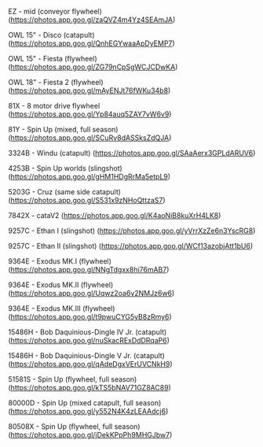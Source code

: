 EZ - mid (conveyor flywheel)
(https://photos.app.goo.gl/zaQVZ4m4Yz4SEAmJA)

OWL 15" - Disco (catapult)
(https://photos.app.goo.gl/QnhEGYwaaApDyEMP7)

OWL 15" - Fiesta (flywheel)
(https://photos.app.goo.gl/ZG79nCpSgWCJCDwKA)

OWL 18" - Fiesta 2 (flywheel)
(https://photos.app.goo.gl/mAyENJt76fWKu34b8)

81X - 8 motor drive flywheel
(https://photos.app.goo.gl/Yp84auq5ZAY7vW6v9)

81Y - Spin Up (mixed, full season)
(https://photos.app.goo.gl/SCuRv8dASSksZdQJA)

3324B - Windu (catapult)
(https://photos.app.goo.gl/SAaAerx3GPLdARUV6)

4253B - Spin Up worlds (slingshot)
(https://photos.app.goo.gl/gHM1HDgRrMa5etpL9)

5203G - Cruz (same side catapult)
(https://photos.app.goo.gl/S531x9zNHoQttzaS7)

7842X - cataV2
(https://photos.app.goo.gl/K4aoNiB8kuXrH4LK8)

9257C - Ethan I (slingshot)
(https://photos.app.goo.gl/yVrrXzZe6n3YscRG8)

9257C - Ethan II (slingshot)
(https://photos.app.goo.gl/WCf13azobjAtt1bU6)

9364E - Exodus MK.I (flywheel)
(https://photos.app.goo.gl/NNgTdgxx8hi76mAB7)

9364E - Exodus MK.II (flywheel)
(https://photos.app.goo.gl/Uqwz2oa6v2NMJz6w6)

9364E - Exodus MK.III (flywheel)
(https://photos.app.goo.gl/t9pwuCYG5yB8zRmy6)

15486H - Bob Daquinious-Dingle IV Jr. (catapult)
(https://photos.app.goo.gl/nuSkacRExDdDRqaP6)

15486H - Bob Daquinious-Dingle V Jr. (catapult)
(https://photos.app.goo.gl/qAdeDgxVErUVCNkH9)

51581S - Spin Up (flywheel, full season)
(https://photos.app.goo.gl/kTS5bNAV71GZ8AC89)

80000D - Spin Up (mixed catapult, full season)
(https://photos.app.goo.gl/y552N4K4zLEAAdcj6)

80508X - Spin Up (flywheel, full season)
(https://photos.app.goo.gl/jDekKPpPh9MHGJbw7)